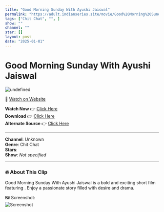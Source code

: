 ```yaml
---
title: "Good Morning Sunday With Ayushi Jaiswal"
permalink: "https://adult.indianseries.site/movie/Good%20Morning%20Sunday%20With%20Ayushi%20Jaiswal"
tags: ["Chit Chat", "", ]
show: ""
channel: ""
star: []
layout: post
date: "2025-01-01"
---
```


# Good Morning Sunday With Ayushi Jaiswal

![undefined](https://desisins.com/wp-content/uploads/2024/08/Ayushi-Jaiswal-DesiSins.com_.jpg)

🔗 [Watch on Website](https://adult.indianseries.site/movie/Good%20Morning%20Sunday%20With%20Ayushi%20Jaiswal)

**Watch Now** 👉 [Click Here](https://adult.indianseries.site/movie/Good%20Morning%20Sunday%20With%20Ayushi%20Jaiswal)  
**Download** 👉 [Click Here](https://adult.indianseries.site/movie/Good%20Morning%20Sunday%20With%20Ayushi%20Jaiswal)  
**Alternate Source** 👉 [Click Here](https://adult.indianseries.site/movie/Good%20Morning%20Sunday%20With%20Ayushi%20Jaiswal)

---

**Channel**: Unknown  
**Genre**: Chit Chat  
**Stars**:   
**Show**: *Not specified*

---

### 🔥 About This Clip

Good Morning Sunday With Ayushi Jaiswal is a bold and exciting short film featuring . Enjoy a passionate story filled with desire and drama.
 
🖼️ Screenshot:  
![Screenshot](https://desisins.com/wp-content/uploads/2024/08/Ayushi-Jaiswal-DesiSins.com_.jpg)
